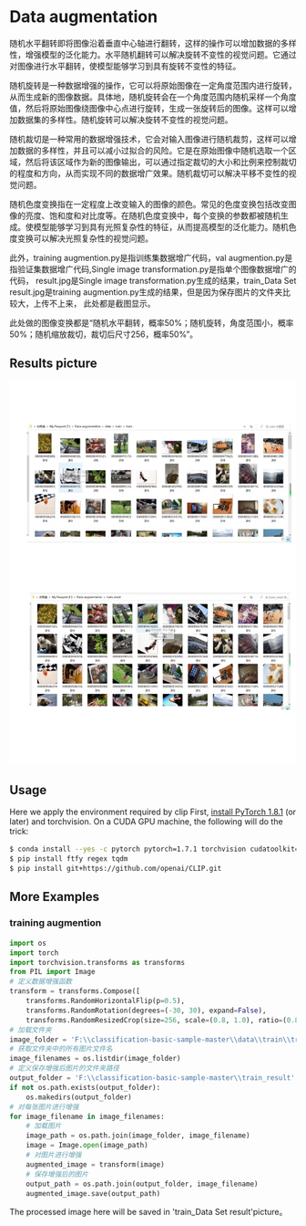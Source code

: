 # Data augmentation
随机水平翻转即将图像沿着垂直中心轴进行翻转，这样的操作可以增加数据的多样性，增强模型的泛化能力。水平随机翻转可以解决旋转不变性的视觉问题。它通过对图像进行水平翻转，使模型能够学习到具有旋转不变性的特征。

随机旋转是一种数据增强的操作，它可以将原始图像在一定角度范围内进行旋转，从而生成新的图像数据。具体地，随机旋转会在一个角度范围内随机采样一个角度值，然后将原始图像绕图像中心点进行旋转，生成一张旋转后的图像。这样可以增加数据集的多样性。随机旋转可以解决旋转不变性的视觉问题。

随机裁切是一种常用的数据增强技术，它会对输入图像进行随机裁剪，这样可以增加数据的多样性，并且可以减小过拟合的风险。它是在原始图像中随机选取一个区域，然后将该区域作为新的图像输出，可以通过指定裁切的大小和比例来控制裁切的程度和方向，从而实现不同的数据增广效果。随机裁切可以解决平移不变性的视觉问题。

随机色度变换指在一定程度上改变输入的图像的颜色。常见的色度变换包括改变图像的亮度、饱和度和对比度等。在随机色度变换中，每个变换的参数都被随机生成。使模型能够学习到具有光照复杂性的特征，从而提高模型的泛化能力。随机色度变换可以解决光照复杂性的视觉问题。

此外，training augmention.py是指训练集数据增广代码，val augmention.py是指验证集数据增广代码,Single image transformation.py是指单个图像数据增广的代码，
 result.jpg是Single image transformation.py生成的结果，train_Data Set result.jpg是training augmention.py生成的结果，但是因为保存图片的文件夹比较大，上传不上来，
 此处都是截图显示。
 
 此处做的图像变换都是“随机水平翻转，概率50%；随机旋转，角度范围小，概率50%；随机缩放裁切，裁切后尺寸256，概率50%”。

## Results picture
![image](https://github.com/leiyu0416/Data-augmentation/blob/main/train_Data%20Set%20result.jpg)

## Usage

Here we apply the environment required by clip
First, [install PyTorch 1.8.1](https://pytorch.org/get-started/locally/) (or later) and torchvision. On a CUDA GPU machine, the following will do the trick:

```bash
$ conda install --yes -c pytorch pytorch=1.7.1 torchvision cudatoolkit=10.2
$ pip install ftfy regex tqdm
$ pip install git+https://github.com/openai/CLIP.git
```

## More Examples

### training augmention

```python
import os
import torch
import torchvision.transforms as transforms
from PIL import Image
# 定义数据增强函数
transform = transforms.Compose([
    transforms.RandomHorizontalFlip(p=0.5),
    transforms.RandomRotation(degrees=(-30, 30), expand=False),
    transforms.RandomResizedCrop(size=256, scale=(0.8, 1.0), ratio=(0.8, 1.2)),])
# 加载文件夹
image_folder = 'F:\\classification-basic-sample-master\\data\\train\\train'
# 获取文件夹中的所有图片文件名
image_filenames = os.listdir(image_folder)
# 定义保存增强后图片的文件夹路径
output_folder = 'F:\\classification-basic-sample-master\\train_result'
if not os.path.exists(output_folder):
    os.makedirs(output_folder)
# 对每张图片进行增强
for image_filename in image_filenames:
    # 加载图片
    image_path = os.path.join(image_folder, image_filename)
    image = Image.open(image_path)
    # 对图片进行增强
    augmented_image = transform(image)
    # 保存增强后的图片
    output_path = os.path.join(output_folder, image_filename)
    augmented_image.save(output_path)
```

The processed image here will be saved in 'train_Data Set result'picture。

